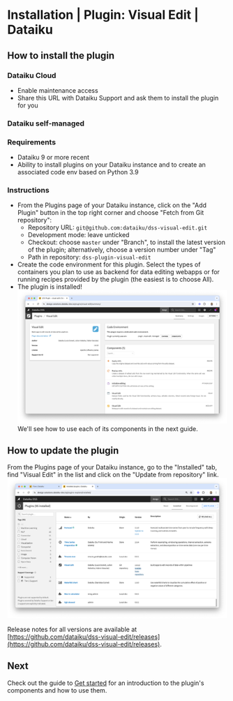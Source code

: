 # Installation | Plugin: Visual Edit | Dataiku

## How to install the plugin

### Dataiku Cloud

* Enable maintenance access
* Share this URL with Dataiku Support and ask them to install the plugin for you

### Dataiku self-managed

### Requirements

* Dataiku 9 or more recent
* Ability to install plugins on your Dataiku instance and to create an associated code env based on Python 3.9

### Instructions

* From the Plugins page of your Dataiku instance, click on the "Add Plugin" button in the top right corner and choose "Fetch from Git repository":
  * Repository URL: `git@github.com:dataiku/dss-visual-edit.git`
  * Development mode: leave unticked
  * Checkout: choose `master` under "Branch", to install the latest version of the plugin; alternatively, choose a version number under "Tag"
  * Path in repository: `dss-plugin-visual-edit`
* Create the code environment for this plugin. Select the types of containers you plan to use as backend for data editing webapps or for running recipes provided by the plugin (the easiest is to choose All).
* The plugin is installed! ![](plugin_installed.png) We'll see how to use each of its components in the next guide.

## How to update the plugin

From the Plugins page of your Dataiku instance, go to the "Installed" tab, find "Visual Edit" in the list and click on the "Update from repository" link. ![](update_plugin_git.png)

Release notes for all versions are available at [https://github.com/dataiku/dss-visual-edit/releases](https://github.com/dataiku/dss-visual-edit/releases).

## Next

Check out the guide to [Get started](get-started) for an introduction to the plugin's components and how to use them.
